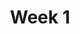 ---
title: Week 1
weekNumber: 1
days:
- date: 2024-08-05
  events:
    ? '**Lecture 1**{: .label .label-lecture } [Introduction to Python & Environment Setup](lecture/lec01)'
    : ''
- date: 2024-08-07
  events:
    ? '**Lab 1**{: .label .label-lab } [Setting Up Your Python Environment & First Programs](lab/lab01)'
    ? '**Homework 1**{: .label .label-hw } [Python Installation & Basic Output](hw/hw01) (due Aug 14)'
    : ''

---